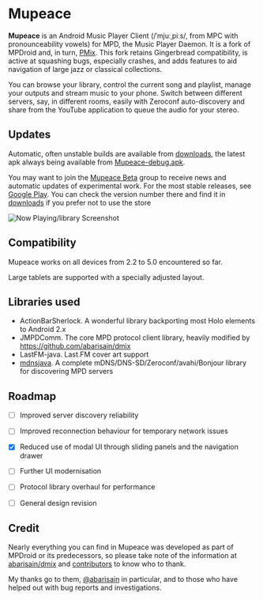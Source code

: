 # Mupeace

**Mupeace** is an Android Music Player Client (/ˈmjuːˌpiːs/, from MPC with pronounceability vowels) for MPD, the Music Player Daemon. It is a fork of MPDroid and, in turn, [PMix](http://code.google.com/p/pmix/). This fork retains Gingerbread compatibility, is active at squashing bugs, especially crashes, and adds features to aid navigation of large jazz or classical collections.

You can browse your library, control the current song and playlist, manage your outputs and stream music to your phone. Switch between different servers, say, in different rooms, easily with Zeroconf auto-discovery and share from the YouTube application to queue the audio for your stereo.


## Updates

Automatic, often unstable builds are available from [downloads](https://github.com/eisnerd/mupeace/commits/downloads), the latest apk always being available from [Mupeace-debug.apk](https://github.com/eisnerd/mupeace/raw/downloads/Mupeace-debug.apk).

You may want to join the [Mupeace Beta](https://plus.google.com/u/0/communities/115435517365221313224) group to receive news and automatic updates of experimental work. For the most stable releases, see [Google Play](https://play.google.com/store/apps/details?id=org.musicpd.android). You can check the version number there and find it in [downloads](https://github.com/eisnerd/mupeace/commits/downloads) if you prefer not to use the store

![Now Playing/library Screenshot](https://raw.github.com/eisnerd/dmix/master/Screenshots/readme.png)


## Compatibility

Mupeace works on all devices from 2.2 to 5.0 encountered so far.

Large tablets are supported with a specially adjusted layout.


## Libraries used

 - ActionBarSherlock. A wonderful library backporting most Holo elements to Android 2.x
 - JMPDComm. The core MPD protocol client library, heavily modified by https://github.com/abarisain/dmix
 - LastFM-java. Last.FM cover art support
 - [mdnsjava](https://code.google.com/p/mdnsjava/). A complete mDNS/DNS-SD/Zeroconf/avahi/Bonjour library for discovering MPD servers


## Roadmap

 - [ ] Improved server discovery reliability
 - [ ] Improved reconnection behaviour for temporary network issues
 - [x] Reduced use of modal UI through sliding panels and the navigation drawer
 - [ ] Further UI modernisation
 - [ ] Protocol library overhaul for performance
 - [ ] General design revision


## Credit

Nearly everything you can find in Mupeace was developed as part of MPDroid or its predecessors, so please take note of the information at [abarisain/dmix](https://github.com/abarisain/dmix#special-thanks) and [contributors](https://github.com/abarisain/dmix/graphs/contributors) to know who to thank.

My thanks go to them, [@abarisain](https://github.com/abarisain) in particular, and to those who have helped out with bug reports and investigations.

